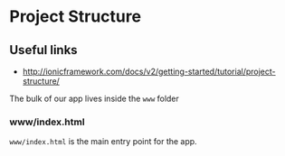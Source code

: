 # Project Structure

## Useful links

* http://ionicframework.com/docs/v2/getting-started/tutorial/project-structure/

The bulk of our app lives inside the ``www`` folder

### www/index.html

``www/index.html`` is the main entry point for the app. 